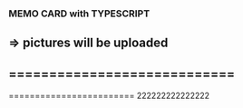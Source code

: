 ### MEMO CARD with TYPESCRIPT
=> pictures will be uploaded
----------------------------
============================
---------------------
========================
222222222222222
